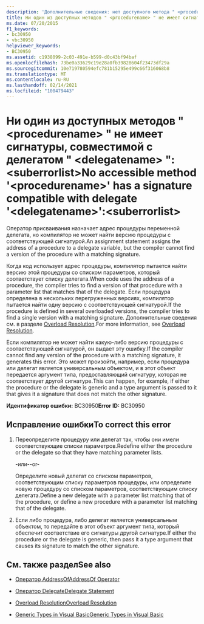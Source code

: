 ```yaml
---
description: 'Дополнительные сведения: нет доступного метода " <procedurename> " с сигнатурой, совместимой с делегатом " <delegatename> ":<suberrorlist>'
title: Ни один из доступных методов " <procedurename> " не имеет сигнатуры, совместимой с делегатом " <delegatename> ":<suberrorlist>
ms.date: 07/20/2015
f1_keywords:
- bc30950
- vbc30950
helpviewer_keywords:
- BC30950
ms.assetid: c1938099-2c03-491e-b599-d0c43bf94baf
ms.openlocfilehash: 73be0a33629c19e28a0fb39828604f23473df29a
ms.sourcegitcommit: 10e719780594efc781b15295e499c66f316068b8
ms.translationtype: MT
ms.contentlocale: ru-RU
ms.lasthandoff: 02/14/2021
ms.locfileid: "100479443"
---
```

# <a name="no-accessible-method-procedurename-has-a--signature-compatible-with-delegate-delegatenamesuberrorlist"></a><span data-ttu-id="56458-103">Ни один из доступных методов " \<procedurename> " не имеет сигнатуры, совместимой с делегатом " \<delegatename> ":\<suberrorlist></span><span class="sxs-lookup"><span data-stu-id="56458-103">No accessible method '\<procedurename>' has a  signature compatible with delegate '\<delegatename>':\<suberrorlist></span></span>

<span data-ttu-id="56458-104">Оператор присваивания назначает адрес процедуры переменной делегата, но компилятор не может найти версию процедуры с соответствующей сигнатурой.</span><span class="sxs-lookup"><span data-stu-id="56458-104">An assignment statement assigns the address of a procedure to a delegate variable, but the compiler cannot find a version of the procedure with a matching signature.</span></span>  
  
 <span data-ttu-id="56458-105">Когда код использует адрес процедуры, компилятор пытается найти версию этой процедуры со списком параметров, который соответствует списку делегата.</span><span class="sxs-lookup"><span data-stu-id="56458-105">When code uses the address of a procedure, the compiler tries to find a version of that procedure with a parameter list that matches that of the delegate.</span></span> <span data-ttu-id="56458-106">Если процедура определена в нескольких перегруженных версиях, компилятор пытается найти одну версию с соответствующей сигнатурой.</span><span class="sxs-lookup"><span data-stu-id="56458-106">If the procedure is defined in several overloaded versions, the compiler tries to find a single version with a matching signature.</span></span> <span data-ttu-id="56458-107">Дополнительные сведения см. в разделе [Overload Resolution](../programming-guide/language-features/procedures/overload-resolution.md).</span><span class="sxs-lookup"><span data-stu-id="56458-107">For more information, see [Overload Resolution](../programming-guide/language-features/procedures/overload-resolution.md).</span></span>  
  
 <span data-ttu-id="56458-108">Если компилятор не может найти какую-либо версию процедуры с соответствующей сигнатурой, он выдает эту ошибку.</span><span class="sxs-lookup"><span data-stu-id="56458-108">If the compiler cannot find any version of the procedure with a matching signature, it generates this error.</span></span> <span data-ttu-id="56458-109">Это может произойти, например, если процедура или делегат является универсальным объектом, и в этот объект передается аргумент типа, предоставляющий сигнатуру, которая не соответствует другой сигнатуре.</span><span class="sxs-lookup"><span data-stu-id="56458-109">This can happen, for example, if either the procedure or the delegate is generic and a type argument is passed to it that gives it a signature that does not match the other signature.</span></span>  
  
 <span data-ttu-id="56458-110">**Идентификатор ошибки:** BC30950</span><span class="sxs-lookup"><span data-stu-id="56458-110">**Error ID:** BC30950</span></span>  
  
## <a name="to-correct-this-error"></a><span data-ttu-id="56458-111">Исправление ошибки</span><span class="sxs-lookup"><span data-stu-id="56458-111">To correct this error</span></span>  
  
1. <span data-ttu-id="56458-112">Переопределите процедуру или делегат так, чтобы они имели соответствующие списки параметров.</span><span class="sxs-lookup"><span data-stu-id="56458-112">Redefine either the procedure or the delegate so that they have matching parameter lists.</span></span>  
  
     <span data-ttu-id="56458-113">-или-</span><span class="sxs-lookup"><span data-stu-id="56458-113">-or-</span></span>  
  
     <span data-ttu-id="56458-114">Определите новый делегат со списком параметров, соответствующим списку параметров процедуры, или определите новую процедуру со списком параметров, соответствующим списку делегата.</span><span class="sxs-lookup"><span data-stu-id="56458-114">Define a new delegate with a parameter list matching that of the procedure, or define a new procedure with a parameter list matching that of the delegate.</span></span>  
  
2. <span data-ttu-id="56458-115">Если либо процедура, либо делегат является универсальным объектом, то передайте в этот объект аргумент типа, который обеспечит соответствие его сигнатуры другой сигнатуре.</span><span class="sxs-lookup"><span data-stu-id="56458-115">If either the procedure or the delegate is generic, then pass it a type argument that causes its signature to match the other signature.</span></span>  
  
## <a name="see-also"></a><span data-ttu-id="56458-116">См. также раздел</span><span class="sxs-lookup"><span data-stu-id="56458-116">See also</span></span>

- [<span data-ttu-id="56458-117">Оператор AddressOf</span><span class="sxs-lookup"><span data-stu-id="56458-117">AddressOf Operator</span></span>](../language-reference/operators/addressof-operator.md)
- [<span data-ttu-id="56458-118">Оператор Delegate</span><span class="sxs-lookup"><span data-stu-id="56458-118">Delegate Statement</span></span>](../language-reference/statements/delegate-statement.md)

- [<span data-ttu-id="56458-119">Overload Resolution</span><span class="sxs-lookup"><span data-stu-id="56458-119">Overload Resolution</span></span>](../programming-guide/language-features/procedures/overload-resolution.md)
- [<span data-ttu-id="56458-120">Generic Types in Visual Basic</span><span class="sxs-lookup"><span data-stu-id="56458-120">Generic Types in Visual Basic</span></span>](../programming-guide/language-features/data-types/generic-types.md)
